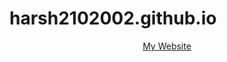 # harsh2102002.github.io
<html>
  <body>
    <center><a href = "html5up-read-only"> My Website</a></center>
  </body>
  </html>
